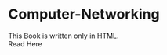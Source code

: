 # Computer-Networking
This Book is written only in HTML.   
<a herf="https://shashiverm.github.io/Computer-Networking/">Read Here</a>
